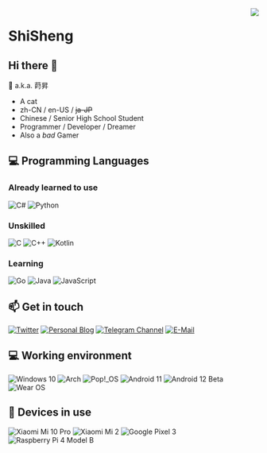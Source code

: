 <img align="right" src="https://github-readme-stats.vercel.app/api?username=ShiSheng233&show_icons=true&count_private=true&icon_color=FB7299&title_color=FB7299" />
  
# ShiSheng

## Hi there 👋
💬 a.k.a. 莳昇

- A cat
- zh-CN / en-US / ~~ja-JP~~
- Chinese / Senior High School Student
- Programmer / Developer / Dreamer
- Also a *bad* Gamer

## 💻 Programming Languages

### Already learned to use

![C#](https://img.shields.io/badge/c%23-%23239120.svg?style=flat-square&logo=c-sharp&logoColor=fff)
![Python](https://img.shields.io/badge/-Python-3776ab?style=flat-square&logo=python&logoColor=fff)

### Unskilled
![C](https://img.shields.io/badge/-C-a8b9cc?style=flat-square&logo=C&logoColor=fff)
![C++](https://img.shields.io/badge/-C%2b%2b-00599c?style=flat-square&logo=C%2b%2b&logoColor=fff)
![Kotlin](https://img.shields.io/badge/kotlin-%230095D5.svg?style=flat-square&logo=kotlin&logoColor=fff)

### Learning

![Go](https://img.shields.io/badge/go-%2300ADD8.svg?style=flat-square&logo=go&logoColor=fff)
![Java](https://img.shields.io/badge/-Java-007396?style=flat-square&logo=Java&logoColor=fff)
![JavaScript](https://img.shields.io/badge/-JavaScript-f7df1e?style=flat-square&logo=JavaScript&labelColor=f7df1e&logoColor=000)

## 📫 Get in touch

[![Twitter](https://img.shields.io/twitter/follow/shisheng00?color=1ca0f1&label=%40shisheng00&logo=twitter&logoColor=white&style=flat-square&labelColor=1ca0f1)](https://twitter.com/shisheng00)
[![Personal Blog](https://img.shields.io/badge/-https://blog.shisheng.icu/-4d4d4d?style=flat-square&logo=Bloglovin&logoColor=fff)](https://blog.shisheng.icu)
[![Telegram Channel](https://img.shields.io/badge/-t.me/shisheng_no_jibunnihanashikakeru-3db6f1?style=flat-square&logo=Telegram&logoColor=2ca5e0)](https://t.me/shisheng_no_jibunnihanashikakeru)
[![E-Mail](https://img.shields.io/badge/-ohayou@shisheng.icu-168de2?style=flat-square&logo=mail.ru&logoColor=white&labelColor=168de2)](mailto:ohayou@shisheng.icu)

## 💻 Working environment
![Windows 10](https://img.shields.io/badge/Windows%2010%20Pro-00adef?style=flat-square&logo=windows&logoColor=ffffff)
![Arch](https://img.shields.io/badge/Arch%20Linux-1793D1?logo=arch-linux&logoColor=fff&style=flat-square)
![Pop!_OS](https://img.shields.io/badge/Pop_!OS-E95420?style=flat-square&logo=ubuntu&logoColor=white)
![Android 11](https://img.shields.io/badge/Android%2011-3ddc84?style=flat-square&logo=android&logoColor=ffffff)
![Android 12 Beta](https://img.shields.io/badge/Android%2012%20Beta-3ddc84?style=flat-square&logo=android&logoColor=ffffff)
![Wear OS](https://img.shields.io/badge/Wear%20OS%20-4285f4?style=flat-square&logo=wear%20os&logoColor=ffffff)

## 📱 Devices in use
![Xiaomi Mi 10 Pro](https://img.shields.io/badge/Xiaomi%20Mi%2010%20Pro-fd4900?style=flat-square&logo=xiaomi&logoColor=ffffff)
![Xiaomi Mi 2](https://img.shields.io/badge/Xiaomi%20Mi%202-fd4900?style=flat-square&logo=xiaomi&logoColor=ffffff)
![Google Pixel 3](https://img.shields.io/badge/Google%20Pixel%203-4285f4?style=flat-square&logo=google&logoColor=ffffff)
![Raspberry Pi 4 Model B](https://img.shields.io/badge/Raspberry%20Pi%204%20Model%20B-a22846?style=flat-square&logo=raspberry%20pi&logoColor=ffffff)
